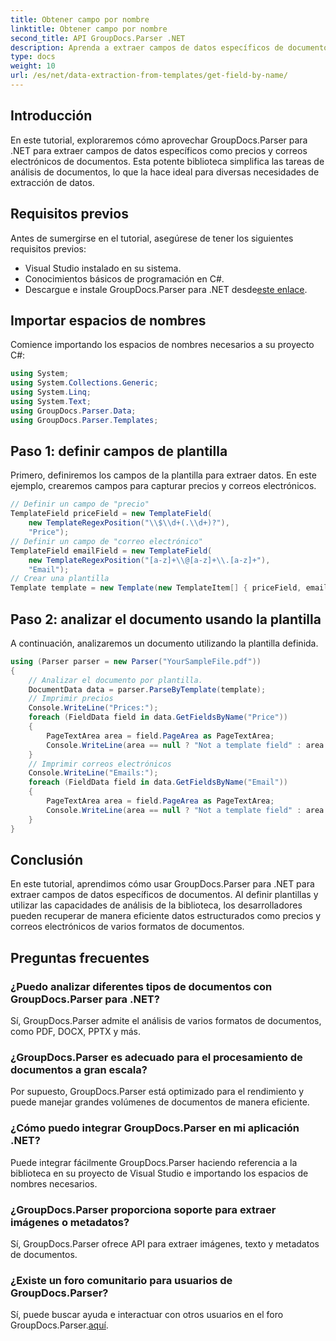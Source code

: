 ```yaml
---
title: Obtener campo por nombre
linktitle: Obtener campo por nombre
second_title: API GroupDocs.Parser .NET
description: Aprenda a extraer campos de datos específicos de documentos utilizando GroupDocs.Parser para .NET. Guía paso a paso con ejemplos de código.
type: docs
weight: 10
url: /es/net/data-extraction-from-templates/get-field-by-name/
---
```

## Introducción
En este tutorial, exploraremos cómo aprovechar GroupDocs.Parser para .NET para extraer campos de datos específicos como precios y correos electrónicos de documentos. Esta potente biblioteca simplifica las tareas de análisis de documentos, lo que la hace ideal para diversas necesidades de extracción de datos.
## Requisitos previos
Antes de sumergirse en el tutorial, asegúrese de tener los siguientes requisitos previos:
- Visual Studio instalado en su sistema.
- Conocimientos básicos de programación en C#.
-  Descargue e instale GroupDocs.Parser para .NET desde[este enlace](https://releases.groupdocs.com/parser/net/).

## Importar espacios de nombres
Comience importando los espacios de nombres necesarios a su proyecto C#:
```csharp
using System;
using System.Collections.Generic;
using System.Linq;
using System.Text;
using GroupDocs.Parser.Data;
using GroupDocs.Parser.Templates;
```
## Paso 1: definir campos de plantilla
Primero, definiremos los campos de la plantilla para extraer datos. En este ejemplo, crearemos campos para capturar precios y correos electrónicos.
```csharp
// Definir un campo de "precio"
TemplateField priceField = new TemplateField(
    new TemplateRegexPosition("\\$\\d+(.\\d+)?"),
    "Price");
// Definir un campo de "correo electrónico"
TemplateField emailField = new TemplateField(
    new TemplateRegexPosition("[a-z]+\\@[a-z]+\\.[a-z]+"),
    "Email");
// Crear una plantilla
Template template = new Template(new TemplateItem[] { priceField, emailField });
```
## Paso 2: analizar el documento usando la plantilla
A continuación, analizaremos un documento utilizando la plantilla definida.
```csharp
using (Parser parser = new Parser("YourSampleFile.pdf"))
{
    // Analizar el documento por plantilla.
    DocumentData data = parser.ParseByTemplate(template);
    // Imprimir precios
    Console.WriteLine("Prices:");
    foreach (FieldData field in data.GetFieldsByName("Price"))
    {
        PageTextArea area = field.PageArea as PageTextArea;
        Console.WriteLine(area == null ? "Not a template field" : area.Text);
    }
    // Imprimir correos electrónicos
    Console.WriteLine("Emails:");
    foreach (FieldData field in data.GetFieldsByName("Email"))
    {
        PageTextArea area = field.PageArea as PageTextArea;
        Console.WriteLine(area == null ? "Not a template field" : area.Text);
    }
}
```

## Conclusión
En este tutorial, aprendimos cómo usar GroupDocs.Parser para .NET para extraer campos de datos específicos de documentos. Al definir plantillas y utilizar las capacidades de análisis de la biblioteca, los desarrolladores pueden recuperar de manera eficiente datos estructurados como precios y correos electrónicos de varios formatos de documentos.

## Preguntas frecuentes
### ¿Puedo analizar diferentes tipos de documentos con GroupDocs.Parser para .NET?
Sí, GroupDocs.Parser admite el análisis de varios formatos de documentos, como PDF, DOCX, PPTX y más.
### ¿GroupDocs.Parser es adecuado para el procesamiento de documentos a gran escala?
Por supuesto, GroupDocs.Parser está optimizado para el rendimiento y puede manejar grandes volúmenes de documentos de manera eficiente.
### ¿Cómo puedo integrar GroupDocs.Parser en mi aplicación .NET?
Puede integrar fácilmente GroupDocs.Parser haciendo referencia a la biblioteca en su proyecto de Visual Studio e importando los espacios de nombres necesarios.
### ¿GroupDocs.Parser proporciona soporte para extraer imágenes o metadatos?
Sí, GroupDocs.Parser ofrece API para extraer imágenes, texto y metadatos de documentos.
### ¿Existe un foro comunitario para usuarios de GroupDocs.Parser?
 Sí, puede buscar ayuda e interactuar con otros usuarios en el foro GroupDocs.Parser.[aquí](https://forum.groupdocs.com/c/parser/17).
